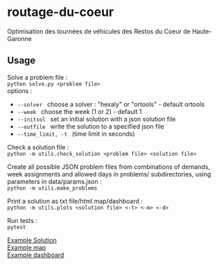 # routage-du-coeur

Optimisation des tournées de véhicules des Restos du Coeur de Haute-Garonne

## Usage

Solve a problem file :  
```python solve.py <problem file>```  
options :
- ```--solver ``` choose a solver : "hexaly" or "ortools" - default ortools  
- ```--week ``` choose the week (1 or 2) - default 1  
- ```--initsol ``` set an initial solution with a json solution file  
- ```--outfile ``` write the solution to a specified json file  
- ```--time_limit, -t ``` (time limit in seconds)

Check a solution file :  
```python -m utils.check_solution <problem file> <solution file>```

Create all possible JSON problem files from combinations of demands, week assignments and allowed days in problems/ subdirectories, using parameters in data/params.json :  
```python -m utils.make_problems```

Print a solution as txt file/html map/dashboard :  
```python -m utils.plots <solution file> <-t> <-m> <-d>```

Run tests :  
```pytest```

[Example Solution](solutions/example.txt)  
[Example map](solutions/example.html)  
[Example dashboard](solutions/example.pdf)  
